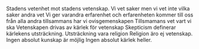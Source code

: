 Stadens vetenhet mot stadens vetenskap.
Vi vet saker men vi vet inte vilka saker andra vet
Vi ger varandra erfarenhet och erfarenheten kommer till oss från alla andra 
tillsammans har vi ovisgemenskapen
Tillsmamans vet vart vi ska
Vetenskapen drivas av kärlek för vetenskap
Skepticism definerar kärlekens utsträckning.
Utsträckning vara religion
Religion äro ej vetenskap.
Ingen absolut kunskap är möjlig
Ingen absolut kärlek heller.
